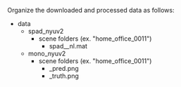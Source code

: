 Organize the downloaded and processed data as follows:
+ data
  - spad_nyuv2
    * scene folders (ex. "home_office_0011")
      + spad_<index>_nl<noise level>.mat
  - mono_nyuv2
    * scene folders (ex. "home_office_0011")
      + <index>_pred.png
      + <index>_truth.png
